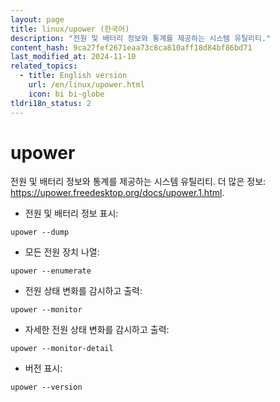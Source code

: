 ```yaml
---
layout: page
title: linux/upower (한국어)
description: "전원 및 배터리 정보와 통계를 제공하는 시스템 유틸리티."
content_hash: 9ca27fef2671eaa73c8ca810aff18d84bf86bd71
last_modified_at: 2024-11-10
related_topics:
  - title: English version
    url: /en/linux/upower.html
    icon: bi bi-globe
tldri18n_status: 2
---
```

# upower

전원 및 배터리 정보와 통계를 제공하는 시스템 유틸리티.
더 많은 정보: <https://upower.freedesktop.org/docs/upower.1.html>.

- 전원 및 배터리 정보 표시:

`upower --dump`

- 모든 전원 장치 나열:

`upower --enumerate`

- 전원 상태 변화를 감시하고 출력:

`upower --monitor`

- 자세한 전원 상태 변화를 감시하고 출력:

`upower --monitor-detail`

- 버전 표시:

`upower --version`
